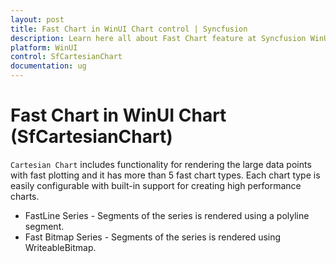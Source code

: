 ```yaml
---
layout: post
title: Fast Chart in WinUI Chart control | Syncfusion
description: Learn here all about Fast Chart feature at Syncfusion WinUI Chart (SfCartesianChart) control and how to configure easily with high performance charts.
platform: WinUI
control: SfCartesianChart
documentation: ug
---
```


# Fast Chart in WinUI Chart (SfCartesianChart)

`Cartesian Chart` includes functionality for rendering the large data points with fast plotting and it has more than 5 fast chart types. Each chart type is easily configurable with built-in support for creating high performance charts.

* FastLine Series - Segments of the series is rendered using a polyline segment.
* Fast Bitmap Series - Segments of the series is rendered using WriteableBitmap.
